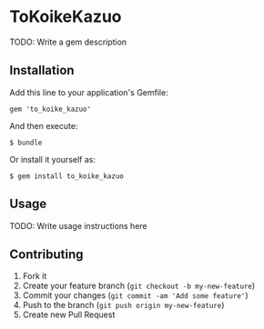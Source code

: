 # ToKoikeKazuo

TODO: Write a gem description

## Installation

Add this line to your application's Gemfile:

    gem 'to_koike_kazuo'

And then execute:

    $ bundle

Or install it yourself as:

    $ gem install to_koike_kazuo

## Usage

TODO: Write usage instructions here

## Contributing

1. Fork it
2. Create your feature branch (`git checkout -b my-new-feature`)
3. Commit your changes (`git commit -am 'Add some feature'`)
4. Push to the branch (`git push origin my-new-feature`)
5. Create new Pull Request
